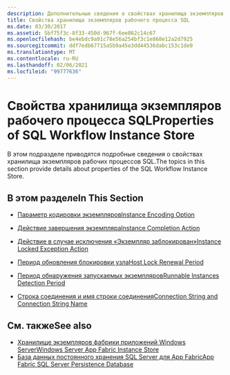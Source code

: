 ```yaml
---
description: Дополнительные сведения о свойствах хранилища экземпляров рабочих процессов SQL
title: Свойства хранилища экземпляров рабочего процесса SQL
ms.date: 03/30/2017
ms.assetid: 5bf75f3c-8f33-450d-967f-6ee862c14c67
ms.openlocfilehash: be4ebdc9a91c78e56a254bf3c1e868e12a2d7925
ms.sourcegitcommit: ddf7edb67715a5b9a45e3dd44536dabc153c1de0
ms.translationtype: MT
ms.contentlocale: ru-RU
ms.lasthandoff: 02/06/2021
ms.locfileid: "99777636"
---
```

# <a name="properties-of-sql-workflow-instance-store"></a><span data-ttu-id="861b5-103">Свойства хранилища экземпляров рабочего процесса SQL</span><span class="sxs-lookup"><span data-stu-id="861b5-103">Properties of SQL Workflow Instance Store</span></span>

<span data-ttu-id="861b5-104">В этом подразделе приводятся подробные сведения о свойствах хранилища экземпляров рабочих процессов SQL.</span><span class="sxs-lookup"><span data-stu-id="861b5-104">The topics in this section provide details about properties of the SQL Workflow Instance Store.</span></span>  
  
## <a name="in-this-section"></a><span data-ttu-id="861b5-105">В этом разделе</span><span class="sxs-lookup"><span data-stu-id="861b5-105">In This Section</span></span>  
  
- [<span data-ttu-id="861b5-106">Параметр кодировки экземпляров</span><span class="sxs-lookup"><span data-stu-id="861b5-106">Instance Encoding Option</span></span>](instance-encoding-option.md)  
  
- [<span data-ttu-id="861b5-107">Действие завершения экземпляра</span><span class="sxs-lookup"><span data-stu-id="861b5-107">Instance Completion Action</span></span>](instance-completion-action.md)  
  
- [<span data-ttu-id="861b5-108">Действие в случае исключения «Экземпляр заблокирован»</span><span class="sxs-lookup"><span data-stu-id="861b5-108">Instance Locked Exception Action</span></span>](instance-locked-exception-action.md)  
  
- [<span data-ttu-id="861b5-109">Период обновления блокировки узла</span><span class="sxs-lookup"><span data-stu-id="861b5-109">Host Lock Renewal Period</span></span>](host-lock-renewal-period.md)  
  
- [<span data-ttu-id="861b5-110">Период обнаружения запускаемых экземпляров</span><span class="sxs-lookup"><span data-stu-id="861b5-110">Runnable Instances Detection Period</span></span>](runnable-instances-detection-period.md)  
  
- [<span data-ttu-id="861b5-111">Строка соединения и имя строки соединения</span><span class="sxs-lookup"><span data-stu-id="861b5-111">Connection String and Connection String Name</span></span>](connection-string-and-connection-string-name.md)  
  
## <a name="see-also"></a><span data-ttu-id="861b5-112">См. также</span><span class="sxs-lookup"><span data-stu-id="861b5-112">See also</span></span>

- <span data-ttu-id="861b5-113">[Хранилище экземпляров фабрики приложений Windows Server](/previous-versions/appfabric/ff383417(v=azure.10))</span><span class="sxs-lookup"><span data-stu-id="861b5-113">[Windows Server App Fabric Instance Store](/previous-versions/appfabric/ff383417(v=azure.10))</span></span>
- <span data-ttu-id="861b5-114">[База данных постоянного хранения SQL Server для App Fabric](/previous-versions/appfabric/ee790819(v=azure.10))</span><span class="sxs-lookup"><span data-stu-id="861b5-114">[App Fabric SQL Server Persistence Database](/previous-versions/appfabric/ee790819(v=azure.10))</span></span>
